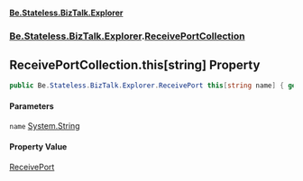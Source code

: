 #### [Be.Stateless.BizTalk.Explorer](README.md 'README')
### [Be.Stateless.BizTalk.Explorer](Be.Stateless.BizTalk.Explorer.md 'Be.Stateless.BizTalk.Explorer').[ReceivePortCollection](ReceivePortCollection.md 'Be.Stateless.BizTalk.Explorer.ReceivePortCollection')

## ReceivePortCollection.this[string] Property

```csharp
public Be.Stateless.BizTalk.Explorer.ReceivePort this[string name] { get; }
```
#### Parameters

<a name='Be.Stateless.BizTalk.Explorer.ReceivePortCollection.this[string].name'></a>

`name` [System.String](https://docs.microsoft.com/en-us/dotnet/api/System.String 'System.String')

#### Property Value
[ReceivePort](ReceivePort.md 'Be.Stateless.BizTalk.Explorer.ReceivePort')